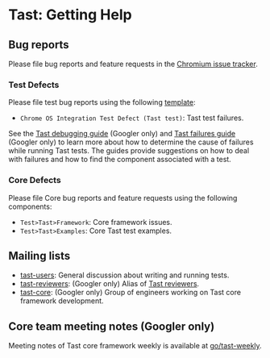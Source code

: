 # Tast: Getting Help

## Bug reports

Please file bug reports and feature requests in the [Chromium issue tracker].

[Chromium issue tracker]: https://bugs.chromium.org/p/chromium/issues/list

### Test Defects

Please file test bug reports using the following [template]:

*   `Chrome OS Integration Test Defect (Tast test)`: Tast test failures.

See the [Tast debugging guide] (Googler only) and
[Tast failures guide] (Googler only) to learn more about how to determine the
cause of failures while running Tast tests.
The guides provide suggestions on how to deal with failures and how to find
the component associated with a test.


[template]: https://bugs.chromium.org/p/chromium/issues/entry?template=Chrome+OS+Integration+Test+Defect+%28Tast+tests%29
[Tast debugging guide]: https://goto.google.com/tast-debugging-guide
[Tast failures guide]: https://goto.google.com/tast-failures

### Core Defects

Please file Core bug reports and feature requests using the following
components:

*   `Test>Tast>Framework`: Core framework issues.
*   `Test>Tast>Examples`: Core Tast test examples.

## Mailing lists

*   [tast-users]: General discussion about writing and running tests.
*   [tast-reviewers]: (Googler only) Alias of [Tast reviewers](code_reviews.md).
*   [tast-core]: (Googler only) Group of engineers working on Tast core
    framework development.

[tast-users]: https://groups.google.com/a/chromium.org/g/tast-users
[tast-reviewers]: https://groups.google.com/a/google.com/g/tast-reviewers/about
[tast-core]: https://groups.google.com/a/google.com/g/tast-core/about

## Core team meeting notes (Googler only)

Meeting notes of Tast core framework weekly is available at [go/tast-weekly].

[go/tast-weekly]: https://goto.google.com/tast-weekly
